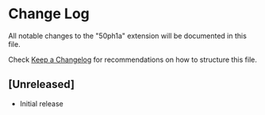 # Change Log

All notable changes to the "50ph1a" extension will be documented in this file.

Check [Keep a Changelog](http://keepachangelog.com/) for recommendations on how to structure this file.

## [Unreleased]

- Initial release
